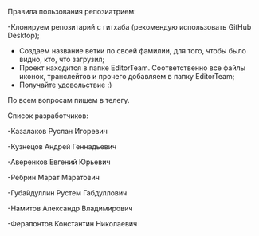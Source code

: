Правила пользования репозиатрием:


-Клонируем репозитарий с гитхаба (рекомендую использовать GitHub Desktop);
- Создаем название ветки по своей фамилии, для того, чтобы было видно, кто, что загрузил;
- Проект находится в папке EditorTeam. Соответственно все файлы иконок, транслейтов и прочего добавляем в папку EditorTeam;
- Получайте удовольствие :)

По всем вопросам пишем в телегу.

Список разработчиков:

-Казалаков Руслан Игоревич

-Кузнецов Андрей Геннадьевич

-Аверенков Евгений Юрьевич

-Ребрин Марат Маратович

-Губайдуллин Рустем Габдуллович

-Намитов Александр Владимирович

-Ферапонтов Константин Николаевич


